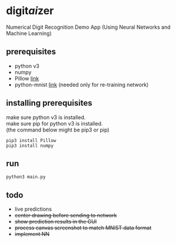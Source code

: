 # digit*ai*zer
Numerical Digit Recognition Demo App (Using Neural Networks and Machine Learning)

## prerequisites

* python v3
* numpy
* Pillow [link](https://github.com/python-pillow/Pillow)
* python-mnist [link](https://github.com/sorki/python-mnist) (needed only for re-training network)

## installing prerequisites
make sure python v3 is installed.  
make sure pip for python v3 is installed.  
(the command below might be pip3 or pip)
 ```
pip3 install Pillow
pip3 install numpy
 ```

## run
```
python3 main.py
```

## todo
* live predictions
* ~~center drawing before sending to network~~
* ~~show prediction results in the GUI~~
* ~~process canvas screenshot to match MNIST data format~~
* ~~implement NN~~
